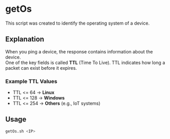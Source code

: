 # getOs

This script was created to identify the operating system of a device.

## Explanation

When you ping a device, the response contains information about the device.  
One of the key fields is called **TTL** (Time To Live). TTL indicates how long a  
packet can exist before it expires.

### Example TTL Values
- TTL <= 64  → **Linux**
- TTL <= 128 → **Windows**
- TTL <= 254 → **Others** (e.g., IoT systems)

## Usage

```bash
getOs.sh <IP>
